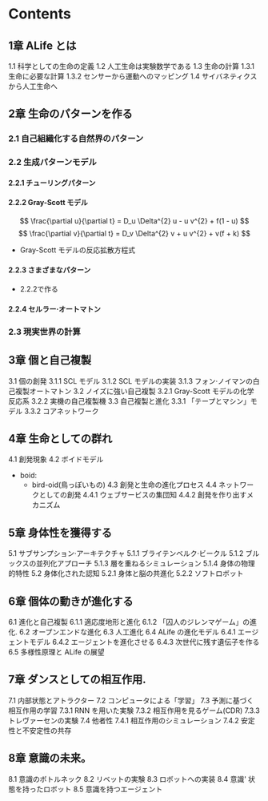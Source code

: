 # Contents

## 1章 ALife とは
  1.1 科学としての生命の定義
  1.2 人工生命は実験数学である
  1.3 生命の計算
    1.3.1 生命に必要な計算
    1.3.2 センサーから運動へのマッピング
  1.4 サイバネティクスから人工生命へ

## 2章 生命のパターンを作る
### 2.1 自己組織化する自然界のパターン
### 2.2 生成パターンモデル
#### 2.2.1 チューリングパターン
#### 2.2.2 Gray-Scott モデル
$$
  \frac{\partial u}{\partial t} = D_u \Delta^{2} u - u v^{2} + f(1 - u)
$$
$$
  \frac{\partial v}{\partial t} = D_v \Delta^{2} v + u v^{2} + v(f + k)
$$
- Gray-Scott モデルの反応拡散方程式
#### 2.2.3 さまざまなパターン
- 2.2.2で作る

#### 2.2.4 セルラー·オートマトン
### 2.3 現実世界の計算

## 3章 個と自己複製
  3.1 個の創発
    3.1.1 SCL モデル
    3.1.2 SCL モデルの実装
    3.1.3 フォン·ノイマンの白己複製オートマトン
  3.2 ノイズに強い自己複製
    3.2.1 Gray-Scott モデルの化学反応系
    3.2.2 実機の自己複製機
  3.3 自己複製と進化
    3.3.1 「テープとマシン」モデル
    3.3.2 コアネットワーク

## 4章 生命としての群れ
  4.1 創発現象
  4.2 ボイドモデル
  - boid:
    - bird-oid(鳥っぽいもの)
  4.3 創発と生命の進化プロセス
  4.4 ネットワークとしての創発
    4.4.1 ウェブサービスの集団知
    4.4.2 創発を作り出すメカニズム

## 5章 身体性を獲得する
  5.1 サブサンプション·アーキテクチャ
    5.1.1 ブライテンベルク·ビークル
    5.1.2 ブルックスの並列化アプローチ
    5.1.3 層を重ねるシミュレーション
    5.1.4 身体の物理的特性
  5.2 身体化された認知
    5.2.1 身体と脳の共進化
    5.2.2 ソフトロボット

## 6章 個体の動きが進化する
  6.1 進化と自己複製
    6.1.1 適応度地形と進化
    6.1.2 「囚人のジレンマゲーム」の進化.
  6.2 オープンエンドな進化
  6.3 人工進化
  6.4 ALife の進化モデル
    6.4.1 エージェントモデル
    6.4.2 エージェントを進化させる
    6.4.3 次世代に残す遺伝子を作る
  6.5 多様性原理と ALife の展望

## 7章 ダンスとしての相互作用.
  7.1 内部状態とアトラクター
  7.2 コンピュータによる「学習」
  7.3 予測に基づく相互作用の学習
    7.3.1 RNN を用いた実験
    7.3.2 相互作用を見るゲーム(CDR)
    7.3.3 トレヴァーセンの実験
  7.4 他者性
    7.4.1 相互作用のシミュレーション
    7.4.2 安定性と不安定性の共存

## 8章 意識の未来。
  8.1 意識のボトルネック
  8.2 リベットの実験
  8.3 ロボットへの実装
  8.4 意識' 状態を持ったロボット
  8.5 意識を持つエージェント
